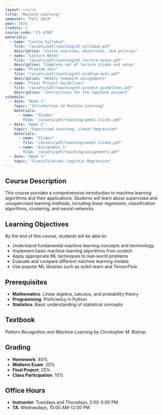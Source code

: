 ```yaml
---
layout: course
title: "Machine Learning"
semester: "Fall 2024"
year: 2024
credits: 3
course_code: "CS 4780"
materials:
  - name: "Course Syllabus"
    file: "/assets/pdf/teaching/ml-syllabus.pdf"
    description: "Course overview, objectives, and policies"
  - name: "Lecture Notes"
    file: "/assets/pdf/teaching/ml-lecture-notes.pdf"
    description: "Complete set of lecture slides and notes"
  - name: "Problem Sets"
    file: "/assets/pdf/teaching/ml-problem-sets.pdf"
    description: "Weekly homework assignments"
  - name: "Final Project Guidelines"
    file: "/assets/pdf/teaching/ml-project-guidelines.pdf"
    description: "Instructions for the capstone project"
schedule:
  - date: "Week 1"
    topic: "Introduction to Machine Learning"
    materials:
      - name: "Slides"
        file: "/assets/pdf/teaching/week1-slides.pdf"
  - date: "Week 2"
    topic: "Supervised Learning: Linear Regression"
    materials:
      - name: "Slides"
        file: "/assets/pdf/teaching/week2-slides.pdf"
      - name: "Assignment 1"
        file: "/assets/pdf/teaching/assignment1.pdf"
  - date: "Week 3"
    topic: "Classification: Logistic Regression"
---
```


## Course Description

This course provides a comprehensive introduction to machine learning algorithms and their applications. Students will learn about supervised and unsupervised learning methods, including linear regression, classification algorithms, clustering, and neural networks.

## Learning Objectives

By the end of this course, students will be able to:

- Understand fundamental machine learning concepts and terminology
- Implement basic machine learning algorithms from scratch
- Apply appropriate ML techniques to real-world problems
- Evaluate and compare different machine learning models
- Use popular ML libraries such as scikit-learn and TensorFlow

## Prerequisites

- **Mathematics**: Linear algebra, calculus, and probability theory
- **Programming**: Proficiency in Python
- **Statistics**: Basic understanding of statistical concepts

## Textbook

*Pattern Recognition and Machine Learning* by Christopher M. Bishop

## Grading

- **Homework**: 40%
- **Midterm Exam**: 25%
- **Final Project**: 25%
- **Class Participation**: 10%

## Office Hours

- **Instructor**: Tuesdays and Thursdays, 2:00-3:00 PM
- **TA**: Wednesdays, 10:00 AM-12:00 PM 